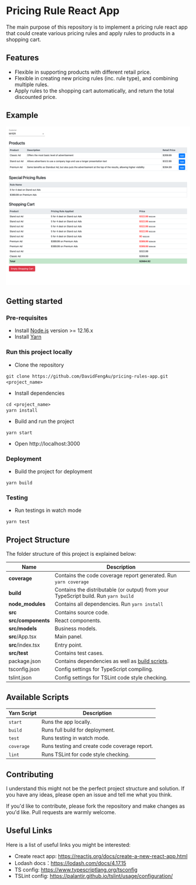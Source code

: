 # Pricing Rule React App

The main purpose of this repository is to implement a pricing rule react app that 
could create various pricing rules and apply rules to products in a shopping cart.

## Features
- Flexible in supporting products with different retail price.
- Flexible in creating new pricing rules (inc. rule type), and combining multiple rules.
- Apply rules to the shopping cart automatically, and return the total discounted price.

## Example
![alt text](example.png)

## Getting started

### Pre-requisites
- Install [Node.js](https://nodejs.org/en/) version >= 12.16.x
- Install [Yarn](https://yarnpkg.com/getting-started/install)

### Run this project locally
- Clone the repository
```
git clone https://github.com/DavidFengAu/pricing-rules-app.git <project_name>
```
- Install dependencies
```
cd <project_name>
yarn install
```
- Build and run the project
```
yarn start
```

- Open http://localhost:3000

### Deployment
- Build the project for deployment
```
yarn build
```

### Testing
- Run testings in watch mode
```
yarn test
```

## Project Structure
The folder structure of this project is explained below:

| Name | Description |
| ------------------------      | --------------------------------------------------------------------------------------------- |
| **coverage**                  | Contains the code coverage report generated. Run `yarn coverage` |
| **build**                     | Contains the distributable (or output) from your TypeScript build. Run `yarn build` |
| **node_modules**              | Contains all dependencies. Run `yarn install` |
| **src**                       | Contains source code. |
| **src/components**            | React components. |
| **src/models**                | Business models. |
| **src**/App.tsx               | Main panel. |
| **src**/index.tsx             | Entry point. |
| **src/__test__**              | Contains test cases. |
| package.json                  | Contains dependencies as well as [build scripts](#what-if-a-library-isnt-on-definitelytyped). |
| tsconfig.json                 | Config settings for TypeScript compiling. |
| tslint.json                   | Config settings for TSLint code style checking. |

## Available Scripts

| Yarn Script | Description |
| ------------------------- | ------------------------------------------------------------------------------------------------- |
| `start`           | Runs the app locally. |
| `build     `      | Runs full build for deployment. |
| `test`            | Runs testing in watch mode. |
| `coverage`        | Runs testing and create code coverage report. |
| `lint`            | Runs TSLint for code style checking. |

## Contributing
I understand this might not be the perfect project structure and solution.
If you have any ideas, please open an issue and tell me what you think.

If you'd like to contribute, please fork the repository and make changes as you'd like. Pull requests are warmly welcome.

## Useful Links

Here is a list of useful links you might be interested:

- Create react app: https://reactjs.org/docs/create-a-new-react-app.html
- Lodash docs：https://lodash.com/docs/4.17.15
- TS config: https://www.typescriptlang.org/tsconfig
- TSLint config: https://palantir.github.io/tslint/usage/configuration/
